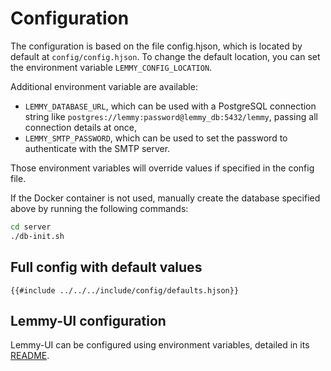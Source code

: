 # Configuration

The configuration is based on the file config.hjson, which is located by default at `config/config.hjson`. To change the default location, you can set the environment variable `LEMMY_CONFIG_LOCATION`.

Additional environment variable are available:
 - `LEMMY_DATABASE_URL`, which can be used with a PostgreSQL connection string like `postgres://lemmy:password@lemmy_db:5432/lemmy`, passing all connection details at once,  
 - `LEMMY_SMTP_PASSWORD`, which can be used to set the password to authenticate with the SMTP server.

Those environment variables will override values if specified in the config file.

If the Docker container is not used, manually create the database specified above by running the following commands:

```bash
cd server
./db-init.sh
```

## Full config with default values

```hjson
{{#include ../../../include/config/defaults.hjson}}
```

## Lemmy-UI configuration

Lemmy-UI can be configured using environment variables, detailed in its [README](https://github.com/LemmyNet/lemmy-ui#readme).
